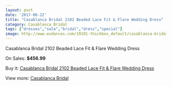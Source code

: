 ```yaml
---
layout: post
date: '2017-06-22'
title: "Casablanca Bridal 2102 Beaded Lace Fit & Flare Wedding Dress"
category: Casablanca Bridal
tags: ["dresses","sale","bridal","dress","special"]
image: http://www.eudances.com/19101-thickbox_default/casablanca-bridal-2102-beaded-lace-fit-flare-wedding-dress.jpg
---
```

Casablanca Bridal 2102 Beaded Lace Fit & Flare Wedding Dress

On Sales: **$456.99**
<a href="https://www.eudances.com/en/casablanca-bridal/5683-casablanca-bridal-2102-beaded-lace-fit-flare-wedding-dress.html"><amp-img layout="responsive" width="600" height="600" src="//www.eudances.com/19101-thickbox_default/casablanca-bridal-2102-beaded-lace-fit-flare-wedding-dress.jpg" alt="Casablanca Bridal 2102 Beaded Lace Fit & Flare Wedding Dress 0" /></a>
<a href="https://www.eudances.com/en/casablanca-bridal/5683-casablanca-bridal-2102-beaded-lace-fit-flare-wedding-dress.html"><amp-img layout="responsive" width="600" height="600" src="//www.eudances.com/19103-thickbox_default/casablanca-bridal-2102-beaded-lace-fit-flare-wedding-dress.jpg" alt="Casablanca Bridal 2102 Beaded Lace Fit & Flare Wedding Dress 1" /></a>
<a href="https://www.eudances.com/en/casablanca-bridal/5683-casablanca-bridal-2102-beaded-lace-fit-flare-wedding-dress.html"><amp-img layout="responsive" width="600" height="600" src="//www.eudances.com/19102-thickbox_default/casablanca-bridal-2102-beaded-lace-fit-flare-wedding-dress.jpg" alt="Casablanca Bridal 2102 Beaded Lace Fit & Flare Wedding Dress 2" /></a>

Buy it: [Casablanca Bridal 2102 Beaded Lace Fit & Flare Wedding Dress](https://www.eudances.com/en/casablanca-bridal/5683-casablanca-bridal-2102-beaded-lace-fit-flare-wedding-dress.html "Casablanca Bridal 2102 Beaded Lace Fit & Flare Wedding Dress")

View more: [Casablanca Bridal](https://www.eudances.com/en/4-casablanca-bridal "Casablanca Bridal")